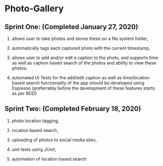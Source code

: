 # Photo-Gallery
## Sprint One: (Completed January 27, 2020)
1. allows user to take photos and stores these on a file system folder,
2. automatically tags each captured photo with the current timestamp,
3. allows user to add and/or edit a caption to the photo, and supports time as well as caption based search of the photos and ability to view these photos.

4. automated UI Tests for the add/edit caption as well as time/location based search functionality of the app should be developed using Espresso (preferrably before the development of these features starts as per BDD) 

## Sprint Two: (Completed February 18, 2020)
1. photo location tagging,

2. location based search, 

3. uploading of photos to social media sites,

4. unit tests using JUnit,

5. automation of location based search
